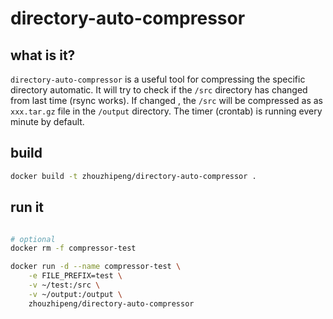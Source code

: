 # directory-auto-compressor

## what is it?

`directory-auto-compressor` is a useful tool for compressing the specific directory automatic. It will try to 
check if  the `/src` directory has changed from last time (rsync works). If changed , the `/src` will be compressed as 
as  `xxx.tar.gz` file in the `/output` directory.  The timer (crontab) is running every minute by default.




## build 
```bash
docker build -t zhouzhipeng/directory-auto-compressor .

```

## run it

```bash

# optional 
docker rm -f compressor-test

docker run -d --name compressor-test \
    -e FILE_PREFIX=test \
    -v ~/test:/src \
    -v ~/output:/output \
    zhouzhipeng/directory-auto-compressor
```